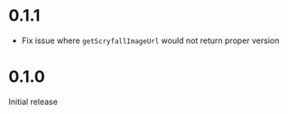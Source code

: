 # 0.1.1
- Fix issue where `getScryfallImageUrl` would not return proper version

# 0.1.0

Initial release
